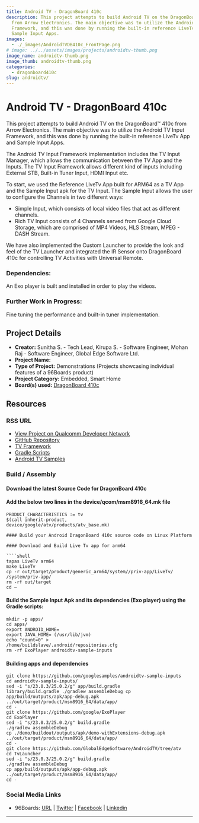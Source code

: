 ```yaml
---
title: Android TV - DragonBoard 410c
description: This project attempts to build Android TV on the DragonBoard™ 410c
  from Arrow Electronics. The main objective was to utilize the Android TV Input
  Framework, and this was done by running the built-in reference LiveTv App and
  Sample Input Apps.
images:
  - ./_images/AndroidTVDB410c_FrontPage.png
# image: ../../assets/images/projects/androidtv-thumb.png
image_name: androidtv-thumb.png
image_thumb: androidtv-thumb.png
categories:
  - dragonboard410c
slug: androidtv/
---
```


# Android TV - DragonBoard 410c

This project attempts to build Android TV on the DragonBoard™ 410c from Arrow Electronics. The main objective was to utilize the Android TV Input Framework, and this was done by running the built-in reference LiveTv App and Sample Input Apps.

The Android TV Input Framework implementation includes the TV Input Manager, which allows the communication between the TV App and the Inputs. The TV Input Framework allows different kind of inputs including External STB, Built-in Tuner Input, HDMI Input etc.

To start, we used the Reference LiveTv App built for ARM64 as a TV App and the Sample Input apk for the TV Input. The Sample Input allows the user to configure the Channels in two different ways:

- Simple Input, which consists of local video files that act as different channels.
- Rich TV Input consists of 4 Channels served from Google Cloud Storage, which are comprised of MP4 Videos, HLS Stream, MPEG - DASH Stream.

We have also implemented the Custom Launcher to provide the look and feel of the TV Launcher and integrated the IR Sensor onto DragonBoard 410c for controlling TV Activities with Universal Remote.

### Dependencies:

An Exo player is built and installed in order to play the videos.

### Further Work in Progress:

Fine tuning the performance and built-in tuner implementation.

## Project Details

- **Creator:** Sunitha S. - Tech Lead, Kirupa S. - Software Engineer, Mohan Raj - Software Engineer, Global Edge Software Ltd.
- **Project Name:**
- **Type of Project:** Demonstrations (Projects showcasing individual features of a 96Boards product)
- **Project Category:** Embedded, Smart Home
- **Board(s) used:** [DragonBoard 410c](https://www.96boards.org/product/dragonboard410c/)

## Resources

### RSS URL

- [View Project on Qualcomm Developer Network](https://developer.qualcomm.com/project/android-tv)
- [GitHub Repository](https://github.com/GlobalEdgeSoftware/AndroidTV/tree/atv)
- [TV Framework](https://source.android.com/devices/tv/reference-tv-app.html)
- [Gradle Scripts](https://docs.gradle.org/current/userguide/writing_build_scripts.html)
- [Android TV Samples](https://github.com/googlesamples/androidtv-sample-inputs)

### Build / Assembly

#### Download the latest Source Code for DragonBoard 410c

#### Add the below two lines in the device/qcom/msm8916_64.mk file

`````shell
PRODUCT_CHARACTERISTICS := tv
$(call inherit-product,
device/google/atv/products/atv_base.mk)

#### Build your Android DragonBoard 410c source code on Linux Platform

#### Download and Build Live Tv app for arm64

````shell
tapas LiveTv arm64
make LiveTv
cp -r out/target/product/generic_arm64/system//priv-app/LiveTv/ /system/priv-app/
rm -rf out/target
cd –
`````

#### Build the Sample Input Apk and its dependencies (Exo player) using the Gradle scripts:

```shell
mkdir -p apps/
cd apps/
export ANDROID_HOME=
export JAVA_HOME= (/usr/lib/jvm)
echo "count=0" >
/home/buildslave/.android/repositories.cfg
rm -rf ExoPlayer androidtv-sample-inputs
```

#### Building apps and dependencies

```shell
git clone https://github.com/googlesamples/androidtv-sample-inputs
cd androidtv-sample-inputs/
sed -i "s/23.0.3/25.0.2/g" app/build.gradle
library/build.gradle ./gradlew assembleDebug cp
app/build/outputs/apk/app-debug.apk
../out/target/product/msm8916_64/data/app/
cd -
git clone https://github.com/google/ExoPlayer
cd ExoPlayer
sed -i "s/23.0.3/25.0.2/g" build.gradle
./gradlew assembleDebug
cp ./demo/buildout/outputs/apk/demo-withExtensions-debug.apk
../out/target/product/msm8916_64/data/app/
cd -
git clone https://github.com/GlobalEdgeSoftware/AndroidTV/tree/atv
cd TvLauncher
sed -i "s/23.0.3/25.0.2/g" build.gradle
./gradlew assembleDebug
cp app/build/outputs/apk/app-debug.apk
../out/target/product/msm8916_64/data/app/
cd -
```

### Social Media Links

- 96Boards: [URL](https://www.96boards.org/) &#124; [Twitter](https://twitter.com/96boards) &#124; [Facebook](https://www.facebook.com/96Boards) &#124; [Linkedin](https://www.linkedin.com/company/{{site.linkedin_username}}/)

---
